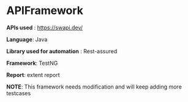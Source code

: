 # APIFramework
**APIs used** : https://swapi.dev/

**Language**: Java

**Library used for automation** : Rest-assured

**Framework**: TestNG

**Report**: extent report

**NOTE**: This framework needs modification and will keep adding more testcases
